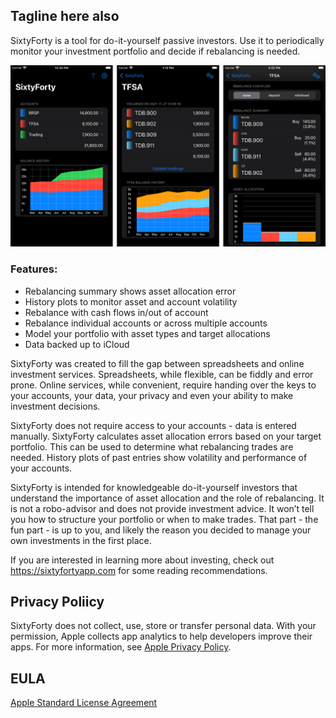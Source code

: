 ## Tagline here also

SixtyForty is a tool for do-it-yourself passive investors.  Use it to periodically monitor your investment portfolio and decide if rebalancing is needed.

![sixtyforty main](/assets/img/SixtyForty-main.png "Main accounts screen")

### Features:

* Rebalancing summary shows asset allocation error
* History plots to monitor asset and account volatility
* Rebalance with cash flows in/out of account
* Rebalance individual accounts or across multiple accounts
* Model your portfolio with asset types and target allocations
* Data backed up to iCloud

SixtyForty was created to fill the gap between spreadsheets and online investment services.  Spreadsheets, while flexible, can be fiddly and error prone.  Online services, while convenient, require handing over the keys to your accounts, your data, your privacy and even your ability to make investment decisions.

SixtyForty does not require access to your accounts - data is entered manually.  SixtyForty calculates asset allocation errors based on your target portfolio.  This can be used to determine what rebalancing trades are needed.  History plots of past entries show volatility and performance of your accounts.

SixtyForty is intended for knowledgeable do-it-yourself investors that understand the importance of asset allocation and the role of rebalancing.  It is not a robo-advisor and does not provide investment advice.  It won’t tell you how to structure your portfolio or when to make trades.  That part - the fun part - is up to you, and likely the reason you decided to manage your own investments in the first place.

If you are interested in learning more about investing, check out https://sixtyfortyapp.com for some reading recommendations.


## Privacy Poliicy

SixtyForty does not collect, use, store or transfer personal data.  With your permission, Apple collects app analytics to help developers improve their apps.  For more information, see [Apple Privacy Policy](https://www.apple.com/privacy/).

## EULA

[Apple Standard License Agreement](https://www.apple.com/legal/internet-services/itunes/dev/stdeula)



